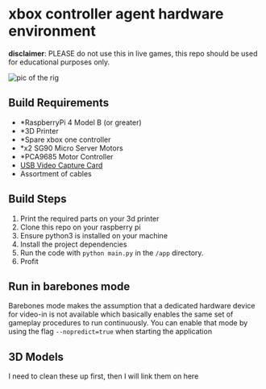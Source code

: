 # xbox controller agent hardware environment 

__disclaimer__: PLEASE do not use this in live games, this repo should be used for educational purposes only. 

![pic of the rig](docs/controller.png)
## Build Requirements
- *RaspberryPi 4 Model B (or greater)
- *3D Printer
- *Spare xbox one controller
- *x2 SG90 Micro Server Motors
- *PCA9685 Motor Controller
- [USB Video Capture Card](https://www.amazon.com/gp/product/B08LPT3T12/ref=ppx_yo_dt_b_asin_title_o01_s00?ie=UTF8&psc=1)
- Assortment of cables 

## Build Steps
1. Print the required parts on your 3d printer
2. Clone this repo on your raspberry pi
3. Ensure python3 is installed on your machine
4. Install the project dependencies
5. Run the code with `python main.py` in the `/app` directory.
6. Profit

## Run in barebones mode
Barebones mode makes the assumption that a dedicated hardware device for video-in is not available which basically enables the same set of gameplay procedures to run continuously. 
You can enable that mode by using the flag `--nopredict=true` when starting the application

## 3D Models
I need to clean these up first, then I will link them on here
